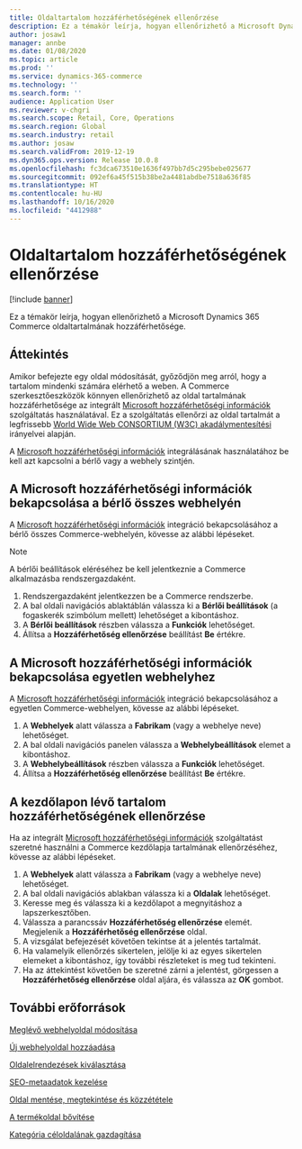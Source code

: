 ```yaml
---
title: Oldaltartalom hozzáférhetőségének ellenőrzése
description: Ez a témakör leírja, hogyan ellenőrizhető a Microsoft Dynamics 365 Commerce oldaltartalmának hozzáférhetősége.
author: josaw1
manager: annbe
ms.date: 01/08/2020
ms.topic: article
ms.prod: ''
ms.service: dynamics-365-commerce
ms.technology: ''
ms.search.form: ''
audience: Application User
ms.reviewer: v-chgri
ms.search.scope: Retail, Core, Operations
ms.search.region: Global
ms.search.industry: retail
ms.author: josaw
ms.search.validFrom: 2019-12-19
ms.dyn365.ops.version: Release 10.0.8
ms.openlocfilehash: fc3dca673510e1636f497bb7d5c295bebe025677
ms.sourcegitcommit: 092ef6a45f515b38be2a4481abdbe7518a636f85
ms.translationtype: HT
ms.contentlocale: hu-HU
ms.lasthandoff: 10/16/2020
ms.locfileid: "4412988"
---
```

# <a name="verify-page-content-accessibility"></a>Oldaltartalom hozzáférhetőségének ellenőrzése


[!include [banner](includes/banner.md)]

Ez a témakör leírja, hogyan ellenőrizhető a Microsoft Dynamics 365 Commerce oldaltartalmának hozzáférhetősége.

## <a name="overview"></a>Áttekintés

Amikor befejezte egy oldal módosítását, győződjön meg arról, hogy a tartalom mindenki számára elérhető a weben. A Commerce szerkesztőeszközök könnyen ellenőrizhető az oldal tartalmának hozzáférhetősége az integrált [Microsoft hozzáférhetőségi információk](https://accessibilityinsights.io/) szolgáltatás használatával. Ez a szolgáltatás ellenőrzi az oldal tartalmát a legfrissebb [World Wide Web CONSORTIUM (W3C) akadálymentesítési](https://www.w3.org/standards/webdesign/accessibility) irányelvei alapján.

A [Microsoft hozzáférhetőségi információk](https://accessibilityinsights.io/) integrálásának használatához be kell azt kapcsolni a bérlő vagy a webhely szintjén.

## <a name="turn-on-microsoft-accessibility-insights-for-all-the-sites-in-your-tenant"></a>A Microsoft hozzáférhetőségi információk bekapcsolása a bérlő összes webhelyén

A [Microsoft hozzáférhetőségi információk](https://accessibilityinsights.io/) integráció bekapcsolásához a bérlő összes Commerce-webhelyén, kövesse az alábbi lépéseket.

> [!NOTE]
> A bérlői beállítások eléréséhez be kell jelentkeznie a Commerce alkalmazásba rendszergazdaként.

1. Rendszergazdaként jelentkezzen be a Commerce rendszerbe.
1. A bal oldali navigációs ablaktáblán válassza ki a **Bérlői beállítások** (a fogaskerék szimbólum mellett) lehetőséget a kibontáshoz.
1. A **Bérlői beállítások** részben válassza a **Funkciók** lehetőséget.
1. Állítsa a **Hozzáférhetőség ellenőrzése** beállítást **Be** értékre.

## <a name="turn-on-microsoft-accessibility-insights-for-a-single-site"></a>A Microsoft hozzáférhetőségi információk bekapcsolása egyetlen webhelyhez

A [Microsoft hozzáférhetőségi információk](https://accessibilityinsights.io/) integráció bekapcsolásához a egyetlen Commerce-webhelyen, kövesse az alábbi lépéseket.

1. A **Webhelyek** alatt válassza a **Fabrikam** (vagy a webhelye neve) lehetőséget.
1. A bal oldali navigációs panelen válassza a **Webhelybeállítások** elemet a kibontáshoz.
1. A **Webhelybeállítások** részben válassza a **Funkciók** lehetőséget.
1. Állítsa a **Hozzáférhetőség ellenőrzése** beállítást **Be** értékre.

## <a name="verify-the-accessibility-of-the-content-on-the-home-page"></a>A kezdőlapon lévő tartalom hozzáférhetőségének ellenőrzése

Ha az integrált [Microsoft hozzáférhetőségi információk](https://accessibilityinsights.io/) szolgáltatást szeretné használni a Commerce kezdőlapja tartalmának ellenőrzéséhez, kövesse az alábbi lépéseket.

1. A **Webhelyek** alatt válassza a **Fabrikam** (vagy a webhelye neve) lehetőséget.
1. A bal oldali navigációs ablakban válassza ki a **Oldalak** lehetőséget.
1. Keresse meg és válassza ki a kezdőlapot a megnyitáshoz a lapszerkesztőben.
1. Válassza a parancssáv **Hozzáférhetőség ellenőrzése** elemét. Megjelenik a **Hozzáférhetőség ellenőrzése** oldal.
1. A vizsgálat befejezését követően tekintse át a jelentés tartalmát.
1. Ha valamelyik ellenőrzés sikertelen, jelölje ki az egyes sikertelen elemeket a kibontáshoz, így további részleteket is meg tud tekinteni.
1. Ha az áttekintést követően be szeretné zárni a jelentést, görgessen a **Hozzáférhetőség ellenőrzése** oldal aljára, és válassza az **OK** gombot.

## <a name="additional-resources"></a>További erőforrások

[Meglévő webhelyoldal módosítása](modify-existing-page.md)

[Új webhelyoldal hozzáadása](add-new-page.md)

[Oldalelrendezések kiválasztása](select-page-layouts.md)

[SEO-metaadatok kezelése](manage-seo-metadata.md)

[Oldal mentése, megtekintése és közzététele](save-preview-publish-page.md)

[A termékoldal bővítése](enrich-product-page.md)

[Kategória céloldalának gazdagítása](enrich-category-page.md)

